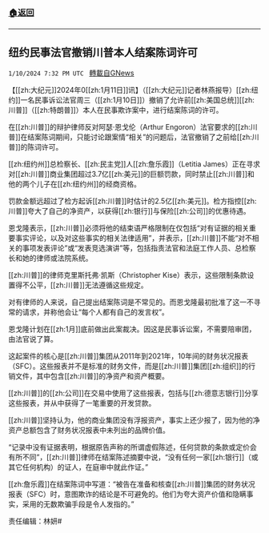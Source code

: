 ###  [:house:返回](README.md)
---


## 纽约民事法官撤销川普本人结案陈词许可
`1/10/2024 7:32 PM UTC ` [轉載自GNews](https://gnews.org/articles/2206007)

【[[zh:大纪元]]2024年0[[zh:1月11日]]讯】（[[zh:大纪元]]记者林燕报导）[[zh:纽约]]一名民事诉讼法官周三（[[zh:1月10日]]）撤销了允许前[[zh:美国总统]][[zh:川普]]（[[zh:特朗普]]）本人在民事欺诈案中，进行结案陈词的许可。

在[[zh:川普]]的辩护律师反对阿瑟‧恩戈伦（Arthur Engoron）法官要求的[[zh:川普]]在结案陈词期间，只能讨论跟案情“相关”的问题后，法官撤销了之前给[[zh:川普]]的陈词许可。

[[zh:纽约州]]总检察长、[[zh:民主党]]人[[zh:詹乐霞]]（Letitia James）正在寻求对[[zh:川普]]商业集团超过3.7亿[[zh:美元]]的巨额罚款，同时禁止[[zh:川普]]和他的两个儿子在[[zh:纽约州]]的经商资格。

罚款金额远超过了检方起诉[[zh:川普]]时估计的2.5亿[[zh:美元]]。检方指控[[zh:川普]]夸大了自己的净资产，以获得[[zh:银行]]与保险[[zh:公司]]的优惠待遇。

恩戈隆表示，[[zh:川普]]必须将他的结束语严格限制在仅包括“对有证据的相关重要事实评论，以及对这些事实的相关法律适用”，并表示，[[zh:川普]]不能“对不相关的事项发表评论”或“发表竞选演讲”等，包括指责法官和法庭工作人员、总检察长和她的律师或法院系统。

[[zh:川普]]的律师克里斯托弗‧凯斯（Christopher Kise）表示，这些限制条款设置得不公平，[[zh:川普]]无法遵循这些规定。

对有律师的人来说，自己提出结案陈词是不常见的。而恩戈隆最初批准了这一不寻常的请求，并称他会让“每个人都有自己的发言权”。

恩戈隆计划在[[zh:1月]]底前做出此案裁决。因这是民事诉讼案，不需要陪审团，由法官说了算。

这起案件的核心是[[zh:川普]]集团从2011年到2021年，10年间的财务状况报表（SFC）。这些报表并不是标准的财务文件，而是[[zh:川普]]集团[[zh:组织]]的行销文件，其中包含[[zh:川普]]的净资产和资产概要。

[[zh:川普]]的[[zh:公司]]在交易中使用了这些报表，包括与[[zh:德意志银行]]分享这些报表，并从中获得了一笔重要的开发贷款。

[[zh:川普]]坚持认为，他的商业集团没有浮报资产，事实上还少报了，因为他的净资产总额包含了财务状况报表中未列出的品牌价值。

“记录中没有证据表明，根据原告声称的所谓虚假陈述，任何贷款的条款或定价会有所不同”，[[zh:川普]]律师在结案陈述摘要中说，“没有任何一家[[zh:银行]]（或其它任何机构）的证人，在庭审中就此作证。”

[[zh:詹乐霞]]在结案陈词中写道：“被告在准备和核查[[zh:川普]]集团的财务状况报表（SFC）时，意图欺诈的结论是不可避免的。他们为夸大资产价值和隐瞒事实，采用的无数欺骗手段是令人发指的。”

责任编辑：林妍#
